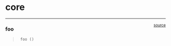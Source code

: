 # core


<!-- WARNING: THIS FILE WAS AUTOGENERATED! DO NOT EDIT! -->

------------------------------------------------------------------------

<a
href="https://github.com/dangunter/nbdev-tut/blob/main/nbdev_tut/core.py#L9"
target="_blank" style="float:right; font-size:smaller">source</a>

### foo

>      foo ()
